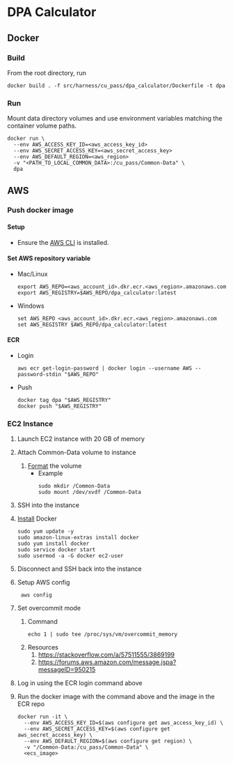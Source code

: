# DPA Calculator

## Docker
### Build
From the root directory, run
```shell
docker build . -f src/harness/cu_pass/dpa_calculator/Dockerfile -t dpa
```

### Run
Mount data directory volumes and use environment variables matching the container volume paths.

```shell
docker run \
  --env AWS_ACCESS_KEY_ID=<aws_access_key_id>
  --env AWS_SECRET_ACCESS_KEY=<aws_secret_access_key>
  --env AWS_DEFAULT_REGION=<aws_region>
  -v "<PATH_TO_LOCAL_COMMON_DATA>:/cu_pass/Common-Data" \
  dpa
```

## AWS
### Push docker image
#### Setup
- Ensure the [AWS CLI](https://docs.aws.amazon.com/cli/latest/userguide/getting-started-install.html) is installed.

#### Set AWS repository variable
- Mac/Linux
    ```shell
    export AWS_REPO=<aws_account_id>.dkr.ecr.<aws_region>.amazonaws.com
    export AWS_REGISTRY=$AWS_REPO/dpa_calculator:latest
    ```

- Windows
    ```shell
    set AWS_REPO <aws_account_id>.dkr.ecr.<aws_region>.amazonaws.com
    set AWS_REGISTRY $AWS_REPO/dpa_calculator:latest
    ```

#### ECR
- Login
    ```shell
    aws ecr get-login-password | docker login --username AWS --password-stdin "$AWS_REPO"
    ```
- Push
    ```shell
    docker tag dpa "$AWS_REGISTRY"
    docker push "$AWS_REGISTRY"
    ```

### EC2 Instance
1. Launch EC2 instance with 20 GB of memory
2. Attach Common-Data volume to instance
   1. [Format](https://docs.aws.amazon.com/AWSEC2/latest/UserGuide/ebs-using-volumes.html) the volume
       - Example
         ```shell
         sudo mkdir /Common-Data
         sudo mount /dev/xvdf /Common-Data
         ```
      
3. SSH into the instance
4. [Install](https://docs.aws.amazon.com/AmazonECS/latest/developerguide/docker-basics.html) Docker
   ```shell
   sudo yum update -y
   sudo amazon-linux-extras install docker
   sudo yum install docker
   sudo service docker start
   sudo usermod -a -G docker ec2-user
   ```
5. Disconnect and SSH back into the instance
6. Setup AWS config
   ```shell
    aws config
    ```
7. Set overcommit mode
   1.  Command
       ```shell
       echo 1 | sudo tee /proc/sys/vm/overcommit_memory
       ```
   2. Resources
      1. https://stackoverflow.com/a/57511555/3869199
      2. https://forums.aws.amazon.com/message.jspa?messageID=950215
8. Log in using the ECR login command above
9. Run the docker image with the command above and the image in the ECR repo
    ```shell
    docker run -it \
      --env AWS_ACCESS_KEY_ID=$(aws configure get aws_access_key_id) \
      --env AWS_SECRET_ACCESS_KEY=$(aws configure get aws_secret_access_key) \
      --env AWS_DEFAULT_REGION=$(aws configure get region) \
      -v "/Common-Data:/cu_pass/Common-Data" \
      <ecs_image>
    ```